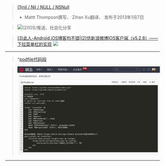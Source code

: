 
>[(1)nil / Nil / NULL / NSNull](http://nshipster.cn/nil/)
>* Mattt Thompson撰写、 Zihan Xu翻译、 发布于2013年1月7日

>![(2)IOS/推送、社会化分享](IOS/推送、社会化分享/社会化登陆、分享.png)

>[(3)此人-Android,iOS博客均不错|(2)仿新浪微博IOS客户端（v5.2.8）——下拉菜单栏的实现](http://blog.csdn.net/android_ls/article/details/45877983)
>![](http://img.blog.csdn.net/20150521004208104?watermark/2/text/aHR0cDovL2Jsb2cuY3Nkbi5uZXQvYW5kcm9pZF9scw==/font/5a6L5L2T/fontsize/400/fill/I0JBQkFCMA==/dissolve/70/gravity/Center)

---
>*[podfile代码段](http://git.oschina.net/KAERBluetooth/codes/9hd37w15lcijxrzvm2fgu)

>![cocoapods管理Podfile代码段](podfile.png)


---
